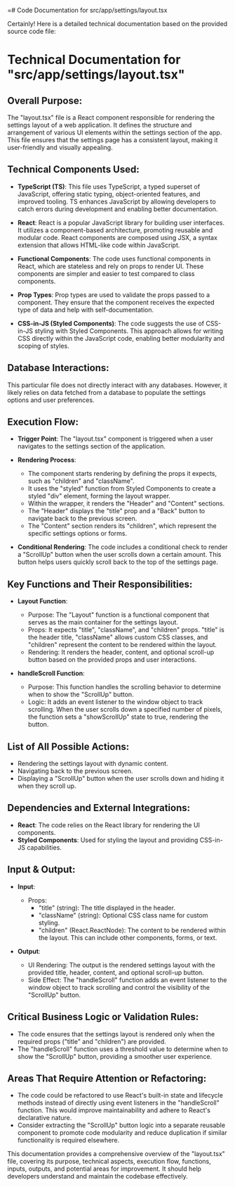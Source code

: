 =# Code Documentation for src/app/settings/layout.tsx

Certainly! Here is a detailed technical documentation based on the provided source code file: 

# Technical Documentation for "src/app/settings/layout.tsx"

## Overall Purpose: 
The "layout.tsx" file is a React component responsible for rendering the settings layout of a web application. It defines the structure and arrangement of various UI elements within the settings section of the app. This file ensures that the settings page has a consistent layout, making it user-friendly and visually appealing. 

## Technical Components Used: 
- **TypeScript (TS)**: This file uses TypeScript, a typed superset of JavaScript, offering static typing, object-oriented features, and improved tooling. TS enhances JavaScript by allowing developers to catch errors during development and enabling better documentation. 

- **React**: React is a popular JavaScript library for building user interfaces. It utilizes a component-based architecture, promoting reusable and modular code. React components are composed using JSX, a syntax extension that allows HTML-like code within JavaScript. 

- **Functional Components**: The code uses functional components in React, which are stateless and rely on props to render UI. These components are simpler and easier to test compared to class components. 

- **Prop Types**: Prop types are used to validate the props passed to a component. They ensure that the component receives the expected type of data and help with self-documentation. 

- **CSS-in-JS (Styled Components)**: The code suggests the use of CSS-in-JS styling with Styled Components. This approach allows for writing CSS directly within the JavaScript code, enabling better modularity and scoping of styles. 

## Database Interactions: 
This particular file does not directly interact with any databases. However, it likely relies on data fetched from a database to populate the settings options and user preferences. 

## Execution Flow: 
- **Trigger Point**: The "layout.tsx" component is triggered when a user navigates to the settings section of the application. 

- **Rendering Process**: 
   - The component starts rendering by defining the props it expects, such as "children" and "className". 
   - It uses the "styled" function from Styled Components to create a styled "div" element, forming the layout wrapper. 
   - Within the wrapper, it renders the "Header" and "Content" sections. 
   - The "Header" displays the "title" prop and a "Back" button to navigate back to the previous screen. 
   - The "Content" section renders its "children", which represent the specific settings options or forms. 

- **Conditional Rendering**: The code includes a conditional check to render a "ScrollUp" button when the user scrolls down a certain amount. This button helps users quickly scroll back to the top of the settings page. 

## Key Functions and Their Responsibilities: 
- **Layout Function**: 
   - Purpose: The "Layout" function is a functional component that serves as the main container for the settings layout. 
   - Props: It expects "title", "className", and "children" props. "title" is the header title, "className" allows custom CSS classes, and "children" represent the content to be rendered within the layout. 
   - Rendering: It renders the header, content, and optional scroll-up button based on the provided props and user interactions. 

- **handleScroll Function**: 
   - Purpose: This function handles the scrolling behavior to determine when to show the "ScrollUp" button. 
   - Logic: It adds an event listener to the window object to track scrolling. When the user scrolls down a specified number of pixels, the function sets a "showScrollUp" state to true, rendering the button. 

## List of All Possible Actions: 
- Rendering the settings layout with dynamic content. 
- Navigating back to the previous screen. 
- Displaying a "ScrollUp" button when the user scrolls down and hiding it when they scroll up. 

## Dependencies and External Integrations: 
- **React**: The code relies on the React library for rendering the UI components. 
- **Styled Components**: Used for styling the layout and providing CSS-in-JS capabilities. 

## Input & Output: 
- **Input**: 
   - Props: 
      - "title" (string): The title displayed in the header. 
      - "className" (string): Optional CSS class name for custom styling. 
      - "children" (React.ReactNode): The content to be rendered within the layout. This can include other components, forms, or text. 

- **Output**: 
   - UI Rendering: The output is the rendered settings layout with the provided title, header, content, and optional scroll-up button. 
   - Side Effect: The "handleScroll" function adds an event listener to the window object to track scrolling and control the visibility of the "ScrollUp" button. 

## Critical Business Logic or Validation Rules: 
- The code ensures that the settings layout is rendered only when the required props ("title" and "children") are provided. 
- The "handleScroll" function uses a threshold value to determine when to show the "ScrollUp" button, providing a smoother user experience. 

## Areas That Require Attention or Refactoring: 
- The code could be refactored to use React's built-in state and lifecycle methods instead of directly using event listeners in the "handleScroll" function. This would improve maintainability and adhere to React's declarative nature. 
- Consider extracting the "ScrollUp" button logic into a separate reusable component to promote code modularity and reduce duplication if similar functionality is required elsewhere. 

This documentation provides a comprehensive overview of the "layout.tsx" file, covering its purpose, technical aspects, execution flow, functions, inputs, outputs, and potential areas for improvement. It should help developers understand and maintain the codebase effectively.
